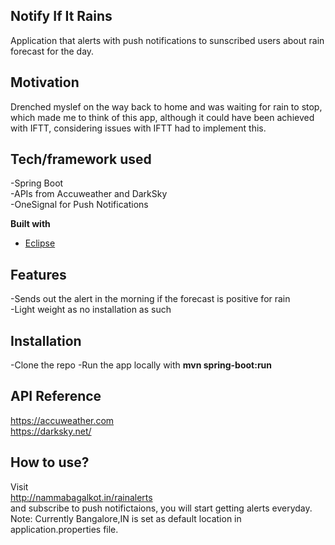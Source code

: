 ## Notify If It Rains
Application that alerts with push notifications to sunscribed users about rain forecast for the day.

## Motivation
Drenched myslef on the way back to home and was waiting for rain to stop, which made me to think of this app, although it could have been achieved with IFTT, considering issues with IFTT had to implement this.

## Tech/framework used
-Spring Boot <br/>
-APIs from Accuweather and DarkSky <br/>
-OneSignal for Push Notifications

<b>Built with</b>
- [Eclipse](https://eclispe.org)

## Features
-Sends out the alert in the morning if the forecast is positive for rain <br/>
-Light weight as no installation as such


## Installation
-Clone the repo
-Run the app locally with **mvn spring-boot:run**

## API Reference
https://accuweather.com  <br/>
https://darksky.net/




## How to use?
Visit <br/>
http://nammabagalkot.in/rainalerts  <br/>
and subscribe to push notifictaions, you will start getting alerts everyday.
Note: Currently Bangalore,IN is set as default location in application.properties file.
